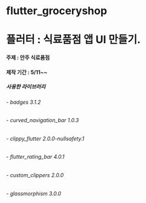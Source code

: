 # flutter_groceryshop

<h1>플러터 : 식료품점 앱 UI 만들기. </h1>

<h4>주제 : 안주 식료품점</h4>
<h4> 제작 기간 : 5/11~~</h4>

<h5>사용한 라이브러리</h5>
   <h6>- badges 3.1.2</h6>
     <h6>- curved_navigation_bar 1.0.3</h6>
       <h6>- clippy_flutter 2.0.0-nullsafety.1</h6>
         <h6>- flutter_rating_bar 4.0.1</h6>
           <h6> - custom_clippers 2.0.0</h6>
             <h6>  - glassmorphism 3.0.0</h6>
